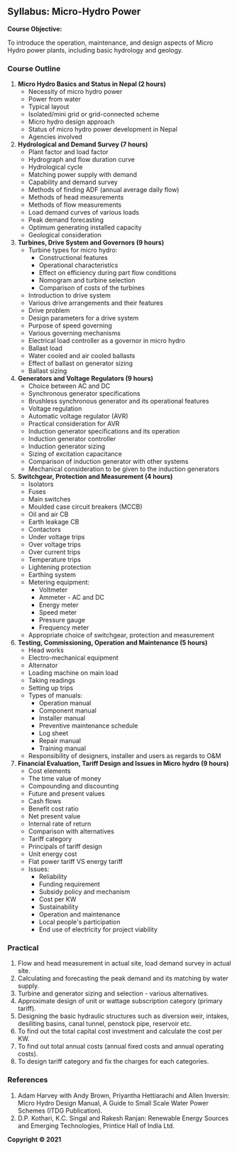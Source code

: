 ## Syllabus: Micro-Hydro Power

**Course Objective:**

To introduce the operation, maintenance, and design aspects of Micro Hydro power plants, including basic hydrology and geology.

### Course Outline

1. **Micro Hydro Basics and Status in Nepal (2 hours)**
    * Necessity of micro hydro power
    * Power from water
    * Typical layout
    * Isolated/mini grid or grid-connected scheme
    * Micro hydro design approach
    * Status of micro hydro power development in Nepal
    * Agencies involved
2. **Hydrological and Demand Survey (7 hours)**
    * Plant factor and load factor
    * Hydrograph and flow duration curve
    * Hydrological cycle
    * Matching power supply with demand
    * Capability and demand survey
    * Methods of finding ADF (annual average daily flow)
    * Methods of head measurements
    * Methods of flow measurements
    * Load demand curves of various loads
    * Peak demand forecasting
    * Optimum generating installed capacity
    * Geological consideration
3. **Turbines, Drive System and Governors (9 hours)**
    * Turbine types for micro hydro:
        * Constructional features
        * Operational characteristics
        * Effect on efficiency during part flow conditions
        * Nomogram and turbine selection
        * Comparison of costs of the turbines
    * Introduction to drive system
    * Various drive arrangements and their features
    * Drive problem
    * Design parameters for a drive system
    * Purpose of speed governing
    * Various governing mechanisms
    * Electrical load controller as a governor in micro hydro
    * Ballast load
    * Water cooled and air cooled ballasts
    * Effect of ballast on generator sizing
    * Ballast sizing
4. **Generators and Voltage Regulators (9 hours)**
    * Choice between AC and DC
    * Synchronous generator specifications
    * Brushless synchronous generator and its operational features
    * Voltage regulation
    * Automatic voltage regulator (AVR)
    * Practical consideration for AVR
    * Induction generator specifications and its operation
    * Induction generator controller
    * Induction generator sizing
    * Sizing of excitation capacitance
    * Comparison of induction generator with other systems
    * Mechanical consideration to be given to the induction generators
5. **Switchgear, Protection and Measurement (4 hours)**
    * Isolators
    * Fuses
    * Main switches
    * Moulded case circuit breakers (MCCB)
    * Oil and air CB
    * Earth leakage CB
    * Contactors
    * Under voltage trips
    * Over voltage trips
    * Over current trips
    * Temperature trips
    * Lightening protection
    * Earthing system
    * Metering equipment:
        * Voltmeter
        * Ammeter - AC and DC
        * Energy meter
        * Speed meter
        * Pressure gauge
        * Frequency meter
    * Appropriate choice of switchgear, protection and measurement
6. **Testing, Commissioning, Operation and Maintenance (5 hours)**
    * Head works
    * Electro-mechanical equipment
    * Alternator
    * Loading machine on main load
    * Taking readings
    * Setting up trips
    * Types of manuals:
        * Operation manual
        * Component manual
        * Installer manual
        * Preventive maintenance schedule
        * Log sheet
        * Repair manual
        * Training manual
    * Responsibility of designers, installer and users as regards to O&M
7. **Financial Evaluation, Tariff Design and Issues in Micro hydro (9 hours)**
    * Cost elements
    * The time value of money
    * Compounding and discounting
    * Future and present values
    * Cash flows
    * Benefit cost ratio
    * Net present value
    * Internal rate of return
    * Comparison with alternatives
    * Tariff category
    * Principals of tariff design
    * Unit energy cost
    * Flat power tariff VS energy tariff
    * Issues:
        * Reliability
        * Funding requirement
        * Subsidy policy and mechanism
        * Cost per KW
        * Sustainability
        * Operation and maintenance
        * Local people's participation
        * End use of electricity for project viability

### Practical

1. Flow and head measurement in actual site, load demand survey in actual site.
2. Calculating and forecasting the peak demand and its matching by water supply.
3. Turbine and generator sizing and selection - various alternatives.
4. Approximate design of unit or wattage subscription category (primary tariff).
5. Designing the basic hydraulic structures such as diversion weir, intakes, desiliting basins, canal tunnel, penstock pipe, reservoir etc.
6. To find out the total capital cost investment and calculate the cost per KW.
7. To find out total annual costs (annual fixed costs and annual operating costs).
8. To design tariff category and fix the charges for each categories.

### References

1. Adam Harvey with Andy Brown, Priyantha Hettiarachi and Allen Inversin: Micro Hydro Design Manual, A Guide to Small Scale Water Power Schemes (ITDG Publication).
2. D.P. Kothari, K.C. Singal and Rakesh Ranjan: Renewable Energy Sources and Emerging Technologies, Printice Hall of India Ltd.

**Copyright © 2021** 
